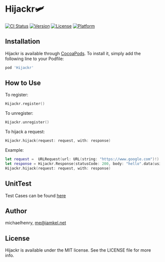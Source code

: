 # Hijackr🛩

[![CI Status](https://img.shields.io/travis/michaelhenry/Hijackr.svg?style=flat)](https://travis-ci.org/michaelhenry/Hijackr)
[![Version](https://img.shields.io/cocoapods/v/Hijackr.svg?style=flat)](https://cocoapods.org/pods/Hijackr)
[![License](https://img.shields.io/cocoapods/l/Hijackr.svg?style=flat)](https://cocoapods.org/pods/Hijackr)
[![Platform](https://img.shields.io/cocoapods/p/Hijackr.svg?style=flat)](https://cocoapods.org/pods/Hijackr)

## Installation

Hijackr is available through [CocoaPods](https://cocoapods.org). To install
it, simply add the following line to your Podfile:

```ruby
pod 'Hijackr'
```

## How to Use

To register:

```swift
Hijackr.register()
```

To unregister:

```swift
Hijackr.unregister()
```

To hijack a request:

```swift
Hijackr.hijack(request: request, with: response)
```

Example:

```swift
let request =  URLRequest(url: URL(string: "https://www.google.com")!)
let response = Hijackr.Response(statusCode: 200, body: "hello".data(using: .utf8))
Hijackr.hijack(request: request, with: response)
```

## UnitTest

Test Cases can be found [here](/Example/Tests/Tests.swift)

## Author

michaelhenry, me@iamkel.net

## License

Hijackr is available under the MIT license. See the LICENSE file for more info.
